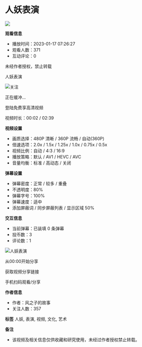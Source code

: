 # 人妖表演

 ![](//i0.hdslb.com/bfs/archive/2f2d0622f214116535fffca4c3be7ea2a43eecb6.jpg@100w_100h_1c.webp)

**观看信息**
- 播放时间：2023-01-17 07:26:27
- 观看人数：371
- 互动评论：0

未经作者授权，禁止转载

人妖表演

 ![](//i1.hdslb.com/bfs/face/c4d4615fbbe9c15132605e5880303c24fe492206.png@96w.webp)关注

正在缓冲...

登陆免费享高清视频

视频时长：00:02 / 02:39

**视频设置**
- 画质选择：480P 清晰 / 360P 流畅 / 自动(360P)
- 倍速选项：2.0x / 1.5x / 1.25x / 1.0x / 0.75x / 0.5x
- 视频比例：自动 / 4:3 / 16:9
- 播放策略：默认 / AV1 / HEVC / AVC
- 音量均衡：标准 / 高动态 / 关闭

**弹幕设置**
- 弹幕密度：正常 / 较多 / 重叠
- 不透明度：80%
- 弹幕字号：100%
- 弹幕速度：适中
- 添加屏蔽词 / 同步屏蔽列表 / 显示区域 50%

**交互信息**
- 当前弹幕：已装填 0 条弹幕
- 投币数：3
- 评论数：1

 ![人妖表演](//i0.hdslb.com/bfs/archive/2f2d0622f214116535fffca4c3be7ea2a43eecb6.jpg@518w_290h_1c_!web-video-share-cover.webp)

从00:00开始分享

获取视频分享链接

手机扫码观看/分享

**作者信息**
- 作者：风之子的故事
- 关注人数：357

**标签**
人妖, 表演, 视频, 文化, 艺术

**备注**
- 该视频及相关信息仅供收藏和研究使用，未经过作者授权禁止转载。